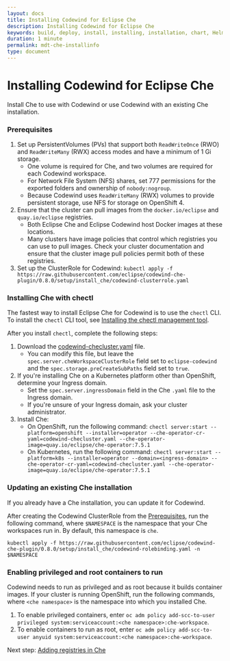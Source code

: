 ```yaml
---
layout: docs
title: Installing Codewind for Eclipse Che
description: Installing Codewind for Eclipse Che
keywords: build, deploy, install, installing, installation, chart, Helm, develop, cloud, public cloud, services, command line, cli, command, start, stop, update, open, delete, options, operation, devops, OpenShift, OKD
duration: 1 minute
permalink: mdt-che-installinfo
type: document
---
```


# Installing Codewind for Eclipse Che
Install Che to use with Codewind or use Codewind with an existing Che installation.

### Prerequisites
1. Set up PersistentVolumes (PVs) that support both `ReadWriteOnce` (RWO) and `ReadWriteMany` (RWX) access modes and have a minimum of 1 Gi storage.
   - One volume is required for Che, and two volumes are required for each Codewind workspace.
   - For Network File System (NFS) shares, set 777 permissions for the exported folders and ownership of `nobody:nogroup`.
   - Because Codewind uses `ReadWriteMany` (RWX) volumes to provide persistent storage, use NFS for storage on OpenShift 4.
2. Ensure that the cluster can pull images from the `docker.io/eclipse` and `quay.io/eclipse` registries.
   - Both Eclipse Che and Eclipse Codewind host Docker images at these locations.
   - Many clusters have image policies that control which registries you can use to pull images. Check your cluster documentation and ensure that the cluster image pull policies permit both of these registries.
3. Set up the ClusterRole for Codewind:
`kubectl apply -f https://raw.githubusercontent.com/eclipse/codewind-che-plugin/0.8.0/setup/install_che/codewind-clusterrole.yaml`

### Installing Che with chectl
The fastest way to install Eclipse Che for Codewind is to use the `chectl` CLI. To install the `chectl` CLI tool, see [Installing the chectl management tool](https://www.eclipse.org/che/docs/che-7/installing-the-chectl-management-tool/).

After you install `chectl`, complete the following steps:
1. Download the [codewind-checluster.yaml](https://github.com/eclipse/codewind-che-plugin/blob/0.8.0/setup/install_che/che-operator/codewind-checluster.yaml) file.
    - You can modify this file, but leave the `spec.server.cheWorkspaceClusterRole` field set to `eclipse-codewind` and the `spec.storage.preCreateSubPaths` field set to `true`.
2. If you're installing Che on a Kubernetes platform other than OpenShift, determine your Ingress domain.
    - Set the `spec.server.ingressDomain` field in the Che `.yaml` file to the Ingress domain.
    - If you're unsure of your Ingress domain, ask your cluster administrator.
3. Install Che:
    - On OpenShift, run the following command: `chectl server:start --platform=openshift --installer=operator --che-operator-cr-yaml=codewind-checluster.yaml --che-operator-image=quay.io/eclipse/che-operator:7.5.1`
    - On Kubernetes, run the following command: `chectl server:start --platform=k8s --installer=operator --domain=<ingress-domain> --che-operator-cr-yaml=codewind-checluster.yaml --che-operator-image=quay.io/eclipse/che-operator:7.5.1`

### Updating an existing Che installation
If you already have a Che installation, you can update it for Codewind.

After creating the Codewind ClusterRole from the [Prerequisites](#prerequisites), run the following command, where `$NAMESPACE` is the namespace that your Che workspaces run in. By default, this namespace is `che`.
```
kubectl apply -f https://raw.githubusercontent.com/eclipse/codewind-che-plugin/0.8.0/setup/install_che/codewind-rolebinding.yaml -n $NAMESPACE
```

### Enabling privileged and root containers to run
Codewind needs to run as privileged and as root because it builds container images. If your cluster is running OpenShift, run the following commands, where `<che namespace>` is the namespace into which you installed Che.
1. To enable privileged containers, enter `oc adm policy add-scc-to-user privileged system:serviceaccount:<che namespace>:che-workspace`.
2. To enable containers to run as root, enter `oc adm policy add-scc-to-user anyuid system:serviceaccount:<che namespace>:che-workspace`.

Next step: [Adding registries in Che](mdt-che-setupregistries.html)